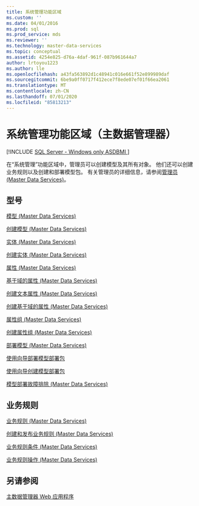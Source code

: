 ```yaml
---
title: 系统管理功能区域
ms.custom: ''
ms.date: 04/01/2016
ms.prod: sql
ms.prod_service: mds
ms.reviewer: ''
ms.technology: master-data-services
ms.topic: conceptual
ms.assetid: 4254e825-d76a-4daf-961f-087b961644a7
author: lrtoyou1223
ms.author: lle
ms.openlocfilehash: a43fa563892d1c48941c016e661f52e899989daf
ms.sourcegitcommit: 6be9a0ff0717f412ece7f8ede07ef01f66ea2061
ms.translationtype: MT
ms.contentlocale: zh-CN
ms.lasthandoff: 07/01/2020
ms.locfileid: "85813213"
---
```

# <a name="system-administration-functional-area-master-data-manager"></a>系统管理功能区域（主数据管理器）

[!INCLUDE [SQL Server - Windows only ASDBMI  ](../includes/applies-to-version/sql-windows-only-asdbmi.md)]

  在“系统管理”功能区域中，管理员可以创建模型及其所有对象。 他们还可以创建业务规则以及创建和部署模型包。 有关管理员的详细信息，请参阅[管理员 (Master Data Services)](../master-data-services/administrators-master-data-services.md)。  
  
## <a name="model"></a>型号  
 [模型 (Master Data Services)](../master-data-services/models-master-data-services.md)  
  
 [创建模型 (Master Data Services)](../master-data-services/create-a-model-master-data-services.md)  
  
 [实体 (Master Data Services)](../master-data-services/entities-master-data-services.md)  
  
 [创建实体 (Master Data Services)](../master-data-services/create-an-entity-master-data-services.md)  
  
 [属性 (Master Data Services)](../master-data-services/attributes-master-data-services.md)  
  
 [基于域的属性 (Master Data Services)](../master-data-services/domain-based-attributes-master-data-services.md)  
  
 [创建文本属性 (Master Data Services)](../master-data-services/create-a-text-attribute-master-data-services.md)  
  
 [创建基于域的属性 (Master Data Services)](../master-data-services/create-a-domain-based-attribute-master-data-services.md)  
  
 [属性组 (Master Data Services)](../master-data-services/attribute-groups-master-data-services.md)  
  
 [创建属性组 (Master Data Services)](../master-data-services/create-an-attribute-group-master-data-services.md)  
  
 [部署模型 (Master Data Services)](../master-data-services/deploying-models-master-data-services.md)  
  
 [使用向导部署模型部署包](../master-data-services/deploy-a-model-deployment-package-by-using-the-wizard.md)  
  
 [使用向导创建模型部署包](../master-data-services/create-a-model-deployment-package-by-using-the-wizard.md)  
  
 [模型部署故障排除 (Master Data Services)](https://social.technet.microsoft.com/wiki/contents/articles/troubleshooting-model-deployment-master-data-services.aspx)  
  
## <a name="business-rules"></a>业务规则  
 [业务规则 (Master Data Services)](../master-data-services/business-rules-master-data-services.md)  
  
 [创建和发布业务规则 (Master Data Services)](../master-data-services/create-and-publish-a-business-rule-master-data-services.md)  
  
 [业务规则条件 (Master Data Services)](../master-data-services/business-rule-conditions-master-data-services.md)  
  
 [业务规则操作 (Master Data Services)](../master-data-services/business-rule-actions-master-data-services.md)  
  
## <a name="see-also"></a>另请参阅  
 [主数据管理器 Web 应用程序](../master-data-services/master-data-manager-web-application.md)  
  
  
